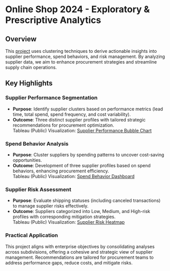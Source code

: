 # Online Shop 2024 - Exploratory & Prescriptive Analytics  

## Overview  
This [project](https://github.com/ilin3ccc/Portfolio/blob/main/5.%20Machine%20Learning%20-%20Clustering%20Analysis/onlineshop2024_clustering.ipynb) uses clustering techniques to derive actionable insights into supplier performance, spend behaviors, and risk management. By analyzing supplier data, we aim to enhance procurement strategies and streamline supply chain operations. 

## Key Highlights  

### Supplier Performance Segmentation  
- **Purpose**: Identify supplier clusters based on performance metrics (lead time, total spend, spend frequency, and cost variability).  
- **Outcome**: Three distinct supplier profiles with tailored strategic recommendations for procurement optimization.  
Tableau (Public) Visualization: [Supplier Performance Bubble Chart](https://public.tableau.com/app/profile/ivan.lin5838/viz/SupplierPerformanceSegmentation-ClusteringBubble/Sheet1)  

### Spend Behavior Analysis  
- **Purpose**: Cluster suppliers by spending patterns to uncover cost-saving opportunities.  
- **Outcome**: Development of three supplier profiles based on spend behaviors, enhancing procurement efficiency.  
Tableau (Public) Visualization: [Spend Behavior Dashboard](https://public.tableau.com/app/profile/ivan.lin5838/viz/SpendBehaviourAnalysis-BarGraphs/Dashboard1)  

### Supplier Risk Assessment  
- **Purpose**: Evaluate shipping statuses (including canceled transactions) to manage supplier risks effectively.  
- **Outcome**: Suppliers categorized into Low, Medium, and High-risk profiles with corresponding mitigation strategies.  
Tableau (Public) Visualization: [Supplier Risk Heatmap](https://public.tableau.com/app/profile/ivan.lin5838/viz/SupplierRiskAssessment-Heatmap/Sheet1)

### Practical Application  
This project aligns with enterprise objectives by consolidating analyses across subdivisions, offering a cohesive and strategic view of supplier management. Recommendations are tailored for procurement teams to address performance gaps, reduce costs, and mitigate risks.

